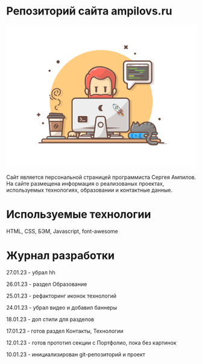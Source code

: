 # Репозиторий сайта ampilovs.ru  
![ampilovs.ru](/images/avatar.png)

Сайт является персональной страницей программиста Сергея Ампилов. На сайте размещена информация о реализованых проектах, используемых технологиях, образовании и контактные данные.  

# Используемые технологии
HTML, CSS, БЭМ, Javascript, font-awesome


# Журнал разработки  
27.01.23 - убрал hh

26.01.23 - раздел Образование  

25.01.23 - рефакторинг иконок технологий  

24.01.23 - убрал видео и добавил баннеры  

18.01.23 - доп стили для разделов  

17.01.23 - готов раздел Контакты, Технологии  

12.01.23 - готов прототип секции с Портфолио, пока без картинок  

10.01.23 - инициализирован git-репозиторий и проект